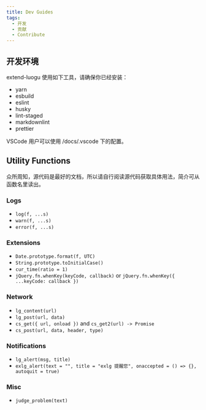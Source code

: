 ```yaml
---
title: Dev Guides
tags:
  - 开发
  - 贡献
  - Contribute
---
```


## 开发环境

extend-luogu 使用如下工具，请确保你已经安装：

- yarn
- esbuild
- eslint
- husky
- lint-staged
- markdownlint
- prettier

VSCode 用户可以使用 /docs/.vscode 下的配置。

## Utility Functions

众所周知，源代码是最好的文档，所以请自行阅读源代码获取具体用法，简介可从函数名里读出。

### Logs

- `log(f, ...s)`
- `warn(f, ...s)`
- `error(f, ...s)`

### Extensions

- `Date.prototype.format(f, UTC)`
- `String.prototype.toInitialCase()`
- `cur_time(ratio = 1)`
- `jQuery.fn.whenKey(keyCode, callback)` or `jQuery.fn.whenKey({ ...keyCode: callback })`

### Network

- `lg_content(url)`
- `lg_post(url, data)`
- `cs_get({ url, onload })` and `cs_get2(url) -> Promise`
- `cs_post(url, data, header, type)`

### Notifications

- `lg_alert(msg, title)`
- `exlg_alert(text = "", title = "exlg 提醒您", onaccepted = () => {}, autoquit = true)`

### Misc

- `judge_problem(text)`
